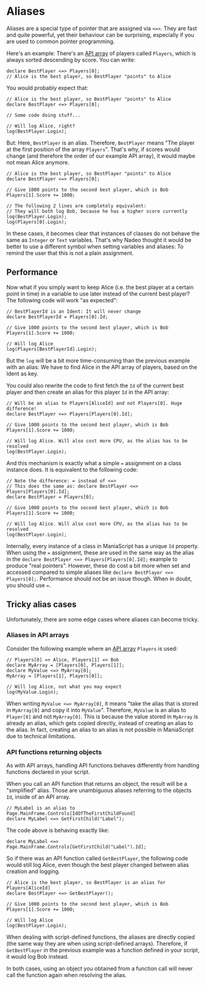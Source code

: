 # Aliases

Aliases are a special type of pointer that are assigned via `<=>`. They are fast and quite powerful, yet their behaviour can be surprising, especially if you are used to common pointer programming. 

Here's an example: There's an [API array](/basics/types.html#api-array) of players called `Players`, which is always sorted descending by score. You can write:

```ManiaScript
declare BestPlayer <=> Players[0];
// Alice is the best player, so BestPlayer "points" to Alice
```

You would probably expect that:

```ManiaScript
// Alice is the best player, so BestPlayer "points" to Alice
declare BestPlayer <=> Players[0];

// Some code doing stuff...

// Will log Alice, right?
log(BestPlayer.Login);
```

But: Here, `BestPlayer` is an alias. Therefore, `BestPlayer` means "The player at the first position of the array `Players`". That's why, if scores would change (and therefore the order of our example API array), it would maybe not mean Alice anymore.

```ManiaScript
// Alice is the best player, so BestPlayer "points" to Alice
declare BestPlayer <=> Players[0];

// Give 1000 points to the second best player, which is Bob
Players[1].Score += 1000;

// The following 2 lines are completely equivalent:
// They will both log Bob, because he has a higher score currently
log(BestPlayer.Login);
log(Players[0].Login);
```

In these cases, it becomes clear that instances of classes do not behave the same as `Integer` or `Text` variables. That's why Nadeo thought it would be better to use a different symbol when setting variables and aliases: To remind the user that this is not a plain assignment.

## Performance

Now what if you simply want to keep Alice (i.e. the best player at a certain point in time) in a variable to use later instead of the current best player? The following code will work "as expected":

```ManiaScript
// BestPlayerId is an Ident: It will never change
declare BestPlayerId = Players[0].Id;

// Give 1000 points to the second best player, which is Bob
Players[1].Score += 1000;

// Will log Alice
log(Players[BestPlayerId].Login);
```

But the `log` will be a bit more time-consuming than the previous example with an alias: We have to find Alice in the API array of players, based on the Ident as key.

You could also rewrite the code to first fetch the `Id` of the current best player and then create an alias for this player `Id` in the API array:

```ManiaScript
// Will be an alias to Players[AliceId] and not Players[0]. Huge difference!
declare BestPlayer <=> Players[Players[0].Id];

// Give 1000 points to the second best player, which is Bob
Players[1].Score += 1000;

// Will log Alice. Will also cost more CPU, as the alias has to be resolved
log(BestPlayer.Login);
```

And this mechanism is exactly what a simple `=` assignment on a class instance does. It is equivalent to the following code:

```ManiaScript
// Note the difference: = instead of <=>
// This does the same as: declare BestPlayer <=> Players[Players[0].Id]; 
declare BestPlayer = Players[0];

// Give 1000 points to the second best player, which is Bob
Players[1].Score += 1000;

// Will log Alice. Will also cost more CPU, as the alias has to be resolved 
log(BestPlayer.Login);              
```

Internally, every instance of a class in ManiaScript has a unique `Id` property. When using the `=` assignment, these are used in the same way as the alias in the `declare BestPlayer <=> Players[Players[0].Id];` example to produce "real pointers". However, these do cost a bit more when set and accessed compared to simple aliases like `declare BestPlayer <=> Players[0];`. Performance should not be an issue though. When in doubt, you should use `=`.

## Tricky alias cases
Unfortunately, there are some edge cases where aliases can become tricky.

### Aliases in API arrays
Consider the following example where an [API array](/basics/types.html#api-array) `Players` is used:

```ManiaScript
// Players[0] => Alice, Players[1] => Bob
declare MyArray = [Players[0], Players[1]];
declare MyValue <=> MyArray[0];
MyArray = [Players[1], Players[0]];

// Will log Alice, not what you may expect
log(MyValue.Login);
```

When writing `MyValue <=> MyArray[0]`, it means "take the alias that is stored in `MyArray[0]` and copy it into `MyValue`". Therefore, `MyValue` is an alias to `Player[0]` and not `MyArray[0]`. This is because the value stored in `MyArray` is already an alias, which gets copied directly, instead of creating an alias to the alias. In fact, creating an alias to an alias is not possible in ManiaScript due to technical limitations.

### API functions returning objects

As with API arrays, handling API functions behaves differently from handling functions declared in your script.

When you call an API function that returns an object, the result will be a "simplified" alias. Those are unambiguous aliases referring to the objects `Id`, inside of an API array.

```ManiaScript
// MyLabel is an alias to Page.MainFrame.Controls[IdOfTheFirstChildFound]
declare MyLabel <=> GetFirstChild("Label"); 
```

The code above is behaving exactly like:

```ManiaScript
declare MyLabel <=> Page.MainFrame.Controls[GetFirstChild("Label").Id];
```

So if there was an API function called `GetBestPlayer`, the following code would still log Alice, even though the best player changed between alias creation and logging.

```ManiaScript
// Alice is the best player, so BestPlayer is an alias for Players[AliceId]
declare BestPlayer <=> GetBestPlayer();

// Give 1000 points to the second best player, which is Bob
Players[1].Score += 1000;

// Will log Alice
log(BestPlayer.Login); 
```

When dealing with script-defined functions, the aliases are directly copied (the same way they are when using script-defined arrays). Therefore, if `GetBestPlayer` in the previous example was a function defined in your script, it would log Bob instead.

In both cases, using an object you obtained from a function call will never call the function again when resolving the alias.
